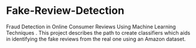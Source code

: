 # Fake-Review-Detection
Fraud Detection in Online Consumer Reviews Using Machine Learning Techniques . This project describes the path to create classifiers which aids in identifying the fake reviews from the real one using an Amazon dataset.
